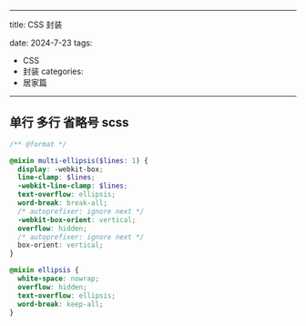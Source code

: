 


---
title: CSS 封装

date: 2024-7-23
tags:
 - CSS
 - 封装
categories:
 -  居家篇
---

## 单行 多行 省略号 scss

```scss
/** @format */

@mixin multi-ellipsis($lines: 1) {
  display: -webkit-box;
  line-clamp: $lines;
  -webkit-line-clamp: $lines;
  text-overflow: ellipsis;
  word-break: break-all;
  /* autoprefixer: ignore next */
  -webkit-box-orient: vertical;
  overflow: hidden;
  /* autoprefixer: ignore next */
  box-orient: vertical;
}

@mixin ellipsis {
  white-space: nowrap;
  overflow: hidden;
  text-overflow: ellipsis;
  word-break: keep-all;
}
		
```

